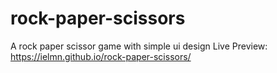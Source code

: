 # rock-paper-scissors
A rock paper scissor game
with simple ui design
Live Preview: https://ielmn.github.io/rock-paper-scissors/
